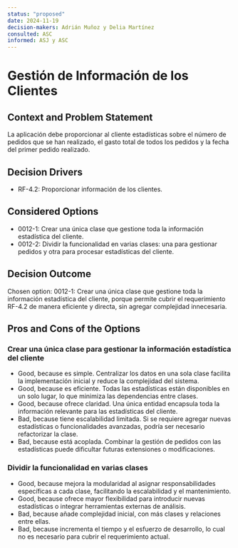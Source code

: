 ```yaml
---
status: "proposed"
date: 2024-11-19
decision-makers: Adrián Muñoz y Delia Martínez
consulted: ASC
informed: ASJ y ASC
---
```


# Gestión de Información de los Clientes

## Context and Problem Statement

La aplicación debe proporcionar al cliente estadísticas sobre el número de pedidos que se han realizado, el gasto total de todos los pedidos y la fecha del primer pedido realizado.

## Decision Drivers

* RF-4.2: Proporcionar información de los clientes.

## Considered Options

* 0012-1: Crear una única clase que gestione toda la información estadística del cliente.
* 0012-2: Dividir la funcionalidad en varias clases: una para gestionar pedidos y otra para procesar estadísticas del cliente.

## Decision Outcome

Chosen option: 0012-1: Crear una única clase que gestione toda la información estadística del cliente, porque permite cubrir el requerimiento RF-4.2 de manera eficiente y directa, sin agregar complejidad innecesaria.

## Pros and Cons of the Options

### Crear una única clase para gestionar la información estadística del cliente

* Good, because es simple. Centralizar los datos en una sola clase facilita la implementación inicial y reduce la complejidad del sistema.
* Good, because es eficiente. Todas las estadísticas están disponibles en un solo lugar, lo que minimiza las dependencias entre clases.
* Good, because ofrece claridad. Una única entidad encapsula toda la información relevante para las estadísticas del cliente.
* Bad, because tiene escalabilidad limitada. Si se requiere agregar nuevas estadísticas o funcionalidades avanzadas, podría ser necesario refactorizar la clase.
* Bad, because está acoplada. Combinar la gestión de pedidos con las estadísticas puede dificultar futuras extensiones o modificaciones.

### Dividir la funcionalidad en varias clases

* Good, because mejora la modularidad al asignar responsabilidades específicas a cada clase, facilitando la escalabilidad y el mantenimiento.
* Good, because ofrece mayor flexibilidad para introducir nuevas estadísticas o integrar herramientas externas de análisis.
* Bad, because añade complejidad inicial, con más clases y relaciones entre ellas.
* Bad, because incrementa el tiempo y el esfuerzo de desarrollo, lo cual no es necesario para cubrir el requerimiento actual.
